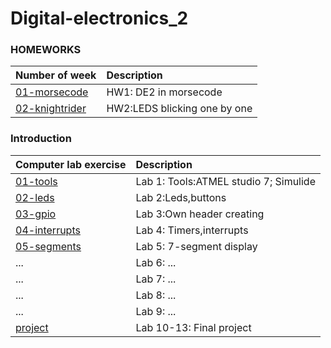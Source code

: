 # Digital-electronics_2

### HOMEWORKS
| **Number of week** | **Description** |
| :-- | :-- |
| [01-morsecode](Homeworks/morsecode)| HW1: DE2 in morsecode |
| [02-knightrider](Homeworks/Knightrider)| HW2:LEDS blicking one by one|
### Introduction
| **Computer lab exercise** | **Description** |
| :-- | :-- |
| [01-tools](Labs/01-Tools) | Lab 1: Tools:ATMEL studio 7; Simulide|
| [02-leds](Labs/02-Leds)| Lab 2:Leds,buttons |
| [03-gpio](Labs/03-gpio)| Lab 3:Own header creating |
| [04-interrupts](Labs/04-interrupts) | Lab 4: Timers,interrupts |
| [05-segments](Labs/05-segments) | Lab 5: 7-segment display |
| ... | Lab 6: ... |
| ... | Lab 7: ... |
| ... | Lab 8: ... |
| ... | Lab 9: ... |
| [project](Labs/project) | Lab 10-13: Final project |


